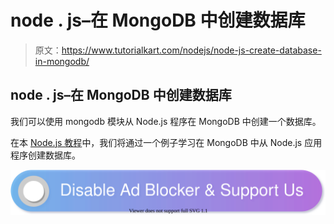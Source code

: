 # node . js–在 MongoDB 中创建数据库

> 原文：<https://www.tutorialkart.com/nodejs/node-js-create-database-in-mongodb/>

## node . js–在 MongoDB 中创建数据库

我们可以使用 mongodb 模块从 Node.js 程序在 MongoDB 中创建一个数据库。

在本 [Node.js 教程](https://www.tutorialkart.com/nodejs/nodejs-tutorial/)中，我们将通过一个例子学习在 MongoDB 中从 Node.js 应用程序创建数据库。

[![](img/925da31b32d6bc3827932f6c8afb11bb.png)](https://www.tutorialkart.com/)